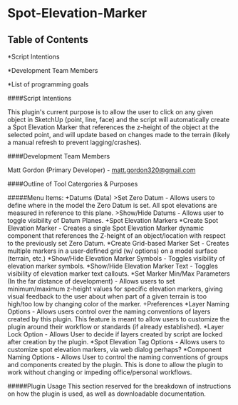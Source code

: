 Spot-Elevation-Marker
===========

Table of Contents
-----------
*Script Intentions

*Development Team Members

*List of programming goals

####Script Intentions

This plugin's current purpose is to allow the user to click on any given object in SketchUp (point, line, face) and the script will automatically create a Spot Elevation Marker that references the z-height of the object at the selected point, and will update based on changes made to the terrain (likely a manual refresh to prevent lagging/crashes).

####Development Team Members

Matt Gordon (Primary Developer) - matt.gordon320@gmail.com

####Outline of Tool Catergories & Purposes

#####Menu Items:
	+Datums (Data)
		>Set Zero Datum - Allows users to define where in the model the Zero Datum is set. All spot elevations are measured in reference to this plane.
		>Show/Hide Datums - Allows user to toggle visibility of Datum Planes.
	+Spot Elevation Markers
		*Create Spot Elevation Marker - Creates a single Spot Elevation Marker dynamic component that references the Z-height of an object/location with respect to the previously set Zero Datum.
		*Create Grid-based Marker Set - Creates multiple markers in a user-defined grid (w/ options) on a model surface (terrain, etc.)
		*Show/Hide Elevation Marker Symbols - Toggles visibility of elevation marker symbols.
		*Show/Hide Elevation Marker Text - Toggles visibility of elevation marker text callouts.
		*Set Marker Min/Max Parameters (In the far distance of development) - Allows users to set minimum/maximum z-height values for specific elevation markers, giving visual feedback to the user about when part of a given terrain is too high/too low by changing color of the marker.
	+Preferences
		*Layer Naming Options - Allows users control over the naming conventions of layers created by this plugin. This feature is meant to allow users to customize the plugin around their workflow or standards (if already established).
		*Layer Lock Option - Allows User to decide if layers created by script are locked after creation by the plugin.
		*Spot Elevation Tag Options - Allows users to customize spot elevation markers, via web dialog perhaps?
		*Component Naming Options - Allows User to control the naming conventions of groups and components created by the plugin. This is done to allow the plugin to work without changing or impeding office/personal workflows.

#####Plugin Usage
	This section reserved for the breakdown of instructions on how the plugin is used, as well as downloadable documentation.


